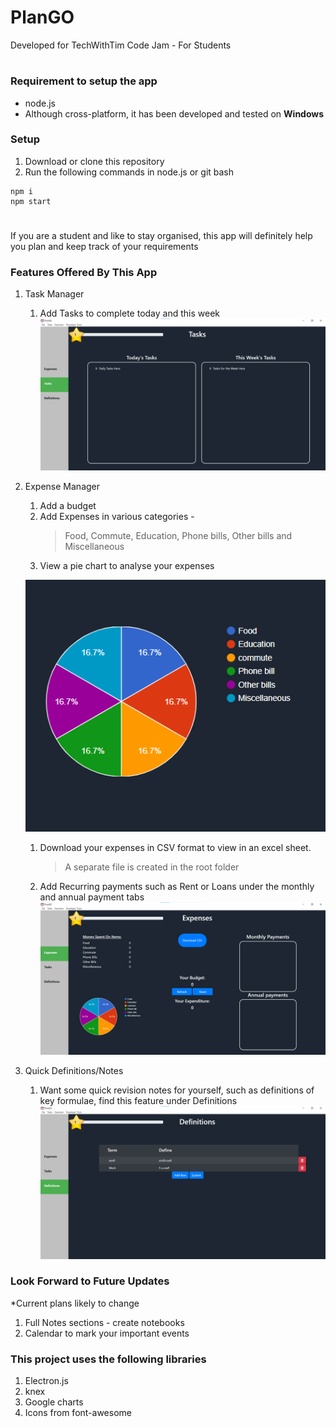 # PlanGO
Developed for TechWithTim Code Jam - For Students
#
### Requirement to setup the app
* node.js
* Although cross-platform, it has been developed and tested on __Windows__

### Setup
1. Download or clone this repository
1. Run the following commands in node.js or git bash
```
npm i
npm start
```
#
If you are a student and like to stay organised, this app will definitely help you plan and keep track of your requirements

### Features Offered By This App
1. Task Manager
    1. Add Tasks to complete today and this week
    ![Tasks Image](https://github.com/Rishi-Bidani/PlanGO/blob/withMedia/media/TasksScreenShot.png)
    
1. Expense Manager
    1. Add a budget
    1. Add Expenses in various categories - 
        > Food, Commute, Education, Phone bills, Other bills and Miscellaneous
    1. View a pie chart to analyse your expenses
    
    ![Pie Chart Image](https://github.com/Rishi-Bidani/PlanGO/blob/withMedia/media/PieChartScreenShot.png)
    1. Download your expenses in CSV format to view in an excel sheet.
        > A separate file is created in the root folder
    1. Add Recurring payments such as Rent or Loans under the monthly and annual payment tabs
    ![Expense Manager](https://github.com/Rishi-Bidani/PlanGO/blob/withMedia/media/ExpensesScreenShot.png)
    
1. Quick Definitions/Notes
    1. Want some quick revision notes for yourself, such as definitions of key formulae, find this feature under Definitions
    ![Definitions](https://github.com/Rishi-Bidani/PlanGO/blob/withMedia/media/DefinitionsScreenShot.png)

### Look Forward to Future Updates
*Current plans likely to change

1. Full Notes sections - create notebooks
1. Calendar to mark your important events


### This project uses the following libraries
1. Electron.js
1. knex
1. Google charts
1. Icons from font-awesome

